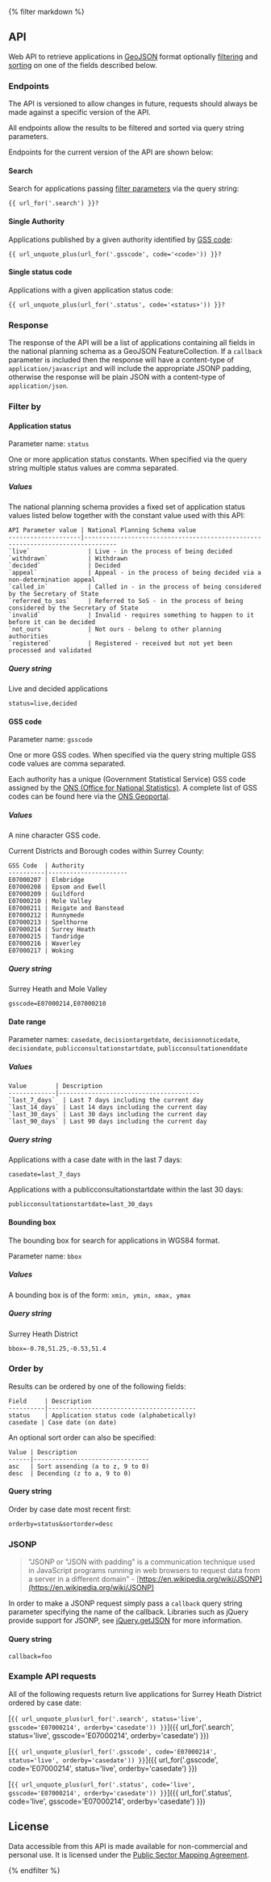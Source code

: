 {% filter markdown %}
<a id="api"></a>
## API

Web API to retrieve applications in [GeoJSON](http://geojson.org/) format optionally [filtering](#toc_6) and [sorting](#toc_19) on one of the fields described below.

### Endpoints

The API is versioned to allow changes in future, requests should always be made against a specific version of the API.

All endpoints allow the results to be filtered and sorted via query string parameters.

Endpoints for the current version of the API are shown below:

#### Search

Search for applications passing [filter parameters](#toc_6) via the query string:

    {{ url_for('.search') }}?

#### Single Authority

Applications published by a given authority identified by [GSS code](http://en.wikipedia.org/wiki/ONS_coding_system#Current_GSS_coding_system):

    {{ url_unquote_plus(url_for('.gsscode', code='<code>')) }}?

#### Single status code

Applications with a given application status code:

    {{ url_unquote_plus(url_for('.status', code='<status>')) }}?

### Response

The response of the API will be a list of applications containing all fields in the national planning schema as a GeoJSON FeatureCollection. If a `callback` parameter is included then the response will have a content-type of `application/javascript` and will include the appropriate JSONP padding, otherwise the response will be plain JSON with a content-type of `application/json`.

### Filter by

#### Application status

Parameter name: `status`

One or more application status constants. When specified via the query string multiple status values are comma separated.

##### Values

The national planning schema provides a fixed set of application status values listed below together with the constant value used with this API:

    API Parameter value | National Planning Schema value
    --------------------|-------------------------------------------------------------------------------
    `live`                | Live - in the process of being decided
    `withdrawn`           | Withdrawn
    `decided`             | Decided
    `appeal`              | Appeal - in the process of being decided via a non-determination appeal
    `called_in`           | Called in - in the process of being considered by the Secretary of State
    `referred_to_sos`     | Referred to SoS - in the process of being considered by the Secretary of State
    `invalid`             | Invalid - requires something to happen to it before it can be decided
    `not_ours`            | Not ours - belong to other planning authorities
    `registered`          | Registered - received but not yet been processed and validated

##### Query string

Live and decided applications

    status=live,decided


#### GSS code

Parameter name: `gsscode`

One or more GSS codes. When specified via the query string multiple GSS code values are comma separated.

Each authority has a unique (Government Statistical Service) GSS code assigned by the [ONS (Office for National Statistics)](http://www.ons.gov.uk/). A complete list of GSS codes can be found here via the [ONS Geoportal](https://geoportal.statistics.gov.uk).

##### Values

A nine character GSS code.

Current Districts and Borough codes within Surrey County:

    GSS Code  | Authority
    ----------|----------------------
    E07000207 | Elmbridge
    E07000208 | Epsom and Ewell
    E07000209 | Guildford
    E07000210 | Mole Valley
    E07000211 | Reigate and Banstead
    E07000212 | Runnymede
    E07000213 | Spelthorne
    E07000214 | Surrey Heath
    E07000215 | Tandridge
    E07000216 | Waverley
    E07000217 | Woking

##### Query string

Surrey Heath and Mole Valley

    gsscode=E07000214,E07000210

#### Date range

Parameter names: `casedate`, `decisiontargetdate`, `decisionnoticedate`, `decisiondate`, `publicconsultationstartdate`, `publicconsultationenddate`

##### Values


    Value        | Description
    -------------|---------------------------------------
    `last_7_days`  | Last 7 days including the current day
    `last_14_days` | Last 14 days including the current day
    `last_30_days` | Last 30 days including the current day
    `last_90_days` | Last 90 days including the current day

##### Query string

Applications with a case date with in the last 7 days:

    casedate=last_7_days

Applications with a publicconsultationstartdate within the last 30 days:

    publicconsultationstartdate=last_30_days

#### Bounding box

The bounding box for search for applications in WGS84 format.

Parameter name: `bbox`

##### Values

A bounding box is of the form: `xmin, ymin, xmax, ymax`

##### Query string

Surrey Heath District

    bbox=-0.78,51.25,-0.53,51.4

### Order by

Results can be ordered by one of the following fields:

    Field     | Description
    ----------|-----------------------------------------
    status    | Application status code (alphabetically)
    casedate | Case date (on date)

An optional sort order can also be specified:

    Value | Description
    ------|--------------------------------
    asc   | Sort assending (a to z, 9 to 0)
    desc  | Decending (z to a, 9 to 0)

#### Query string

Order by case date most recent first:

    orderby=status&sortorder=desc

### JSONP

> "JSONP or "JSON with padding" is a communication technique used in JavaScript programs running in web browsers to request data from a server in a different domain" - [https://en.wikipedia.org/wiki/JSONP](https://en.wikipedia.org/wiki/JSONP)

In order to make a JSONP request simply pass a `callback` query string parameter specifying the name of the callback. Libraries such as jQuery provide support for JSONP, see [jQuery.getJSON](http://api.jquery.com/jQuery.getJSON/#jsonp) for more information.

#### Query string

    callback=foo

### Example API requests

All of the following requests return live applications for Surrey Heath District ordered by case date:

[`{{ url_unquote_plus(url_for('.search', status='live', gsscode='E07000214', orderby='casedate')) }}`]({{ url_for('.search', status='live', gsscode='E07000214', orderby='casedate') }})

[`{{ url_unquote_plus(url_for('.gsscode', code='E07000214', status='live', orderby='casedate')) }}`]({{ url_for('.gsscode', code='E07000214', status='live', orderby='casedate') }})

[`{{ url_unquote_plus(url_for('.status', code='live', gsscode='E07000214', orderby='casedate')) }}`]({{ url_for('.status', code='live', gsscode='E07000214', orderby='casedate') }})

## License

Data accessible from this API is made available for non-commercial and personal use. It is licensed under the [Public Sector Mapping Agreement](http://www.ordnancesurvey.co.uk/business-and-government/public-sector/mapping-agreements/end-user-licence.html).

{% endfilter %}
